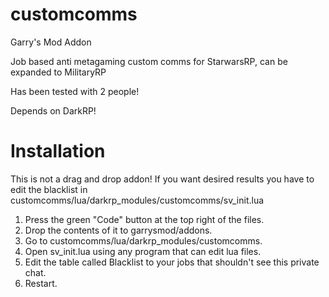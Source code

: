# customcomms

Garry's Mod Addon

Job based anti metagaming custom comms for StarwarsRP, can be expanded to MilitaryRP

Has been tested with 2 people!

Depends on DarkRP!

# Installation

This is not a drag and drop addon! If you want desired results you have to edit the blacklist in customcomms/lua/darkrp_modules/customcomms/sv_init.lua

1. Press the green "Code" button at the top right of the files.
2. Drop the contents of it to garrysmod/addons.
3. Go to customcomms/lua/darkrp_modules/customcomms.
4. Open sv_init.lua using any program that can edit lua files.
5. Edit the table called Blacklist to your jobs that shouldn't see this private chat.
6. Restart.
